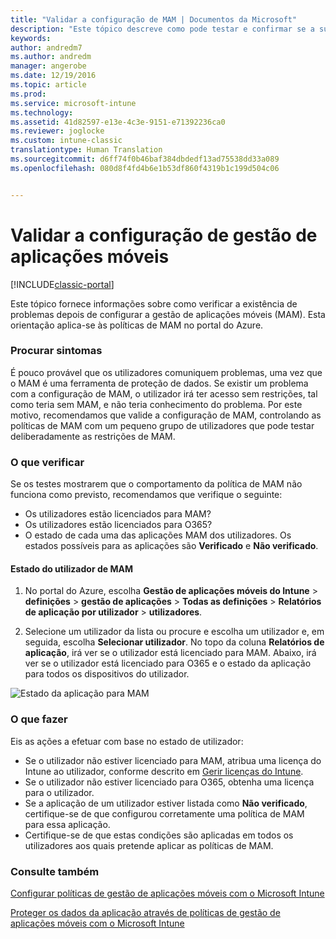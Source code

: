 ```yaml
---
title: "Validar a configuração de MAM | Documentos da Microsoft"
description: "Este tópico descreve como pode testar e confirmar se a sua política de MAM está corretamente definida e a funcionar conforme esperado."
keywords: 
author: andredm7
ms.author: andredm
manager: angerobe
ms.date: 12/19/2016
ms.topic: article
ms.prod: 
ms.service: microsoft-intune
ms.technology: 
ms.assetid: 41d82597-e13e-4c3e-9151-e71392236ca0
ms.reviewer: joglocke
ms.custom: intune-classic
translationtype: Human Translation
ms.sourcegitcommit: d6ff74f0b46baf384dbdedf13ad75538dd33a089
ms.openlocfilehash: 080d8f4fd4b6e1b53df860f4319b1c199d504c06


---
```


# <a name="validating-your-mobile-application-management-setup"></a>Validar a configuração de gestão de aplicações móveis

[!INCLUDE[classic-portal](../includes/classic-portal.md)]

Este tópico fornece informações sobre como verificar a existência de problemas depois de configurar a gestão de aplicações móveis (MAM). Esta orientação aplica-se às políticas de MAM no portal do Azure.

### <a name="checking-for-symptoms"></a>Procurar sintomas
É pouco provável que os utilizadores comuniquem problemas, uma vez que o MAM é uma ferramenta de proteção de dados. Se existir um problema com a configuração de MAM, o utilizador irá ter acesso sem restrições, tal como teria sem MAM, e não teria conhecimento do problema. Por este motivo, recomendamos que valide a configuração de MAM, controlando as políticas de MAM com um pequeno grupo de utilizadores que pode testar deliberadamente as restrições de MAM.


### <a name="what-to-check"></a>O que verificar

Se os testes mostrarem que o comportamento da política de MAM não funciona como previsto, recomendamos que verifique o seguinte:

- Os utilizadores estão licenciados para MAM?
- Os utilizadores estão licenciados para O365?
- O estado de cada uma das aplicações MAM dos utilizadores. Os estados possíveis para as aplicações são **Verificado** e **Não verificado**.

#### <a name="user-mam-status"></a>Estado do utilizador de MAM
1. No portal do Azure, escolha **Gestão de aplicações móveis do Intune** > **definições** > **gestão de aplicações** > **Todas as definições** > **Relatórios de aplicação por utilizador** > **utilizadores**.

2. Selecione um utilizador da lista ou procure e escolha um utilizador e, em seguida, escolha **Selecionar utilizador**. No topo da coluna **Relatórios de aplicação**, irá ver se o utilizador está licenciado para MAM. Abaixo, irá ver se o utilizador está licenciado para O365 e o estado da aplicação para todos os dispositivos do utilizador.

![Estado da aplicação para MAM](..\media\ts-mam-user-apps.png)

### <a name="what-to-do"></a>O que fazer
Eis as ações a efetuar com base no estado de utilizador:

- Se o utilizador não estiver licenciado para MAM, atribua uma licença do Intune ao utilizador, conforme descrito em [Gerir licenças do Intune](..\get-started\start-with-a-paid-subscription-to-microsoft-intune.md).
- Se o utilizador não estiver licenciado para O365, obtenha uma licença para o utilizador.
- Se a aplicação de um utilizador estiver listada como **Não verificado**, certifique-se de que configurou corretamente uma política de MAM para essa aplicação.
- Certifique-se de que estas condições são aplicadas em todos os utilizadores aos quais pretende aplicar as políticas de MAM.

### <a name="see-also"></a>Consulte também
[Configurar políticas de gestão de aplicações móveis com o Microsoft Intune](..\deploy-use\get-ready-to-configure-mobile-app-management-policies-with-microsoft-intune.md)

[Proteger os dados da aplicação através de políticas de gestão de aplicações móveis com o Microsoft Intune](..\deploy-use\protect-app-data-using-mobile-app-management-policies-with-microsoft-intune.md)



<!--HONumber=Dec16_HO2-->


